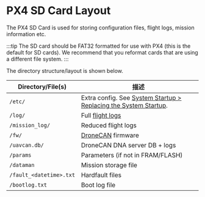 # PX4 SD Card Layout

The PX4 SD Card is used for storing configuration files, flight logs, mission information etc.

:::tip
The SD card should be FAT32 formatted for use with PX4 (this is the default for SD cards).
We recommend that you reformat cards that are using a different file system.
:::

The directory structure/layout is shown below.

| Directory/File(s)             | 描述                                                                                       |
| ----------------------------- | ---------------------------------------------------------------------------------------- |
| `/etc/`                       | Extra config. See [System Startup > Replacing the System Startup][replace system start]. |
| `/log/`                       | Full [flight logs](../dev_log/logging.md)                                                |
| `/mission_log/`               | Reduced flight logs                                                                      |
| `/fw/`                        | [DroneCAN](../dronecan/index.md) firmware                                                |
| `/uavcan.db/`                 | DroneCAN DNA server DB + logs                                                            |
| `/params`                     | Parameters (if not in FRAM/FLASH)                                                        |
| `/dataman`                    | Mission storage file                                                                     |
| `/fault_<datetime>.txt` | Hardfault files                                                                          |
| `/bootlog.txt`                | Boot log file                                                                            |

[replace system start]: ../concept/system_startup.md#replacing-the-system-startup
